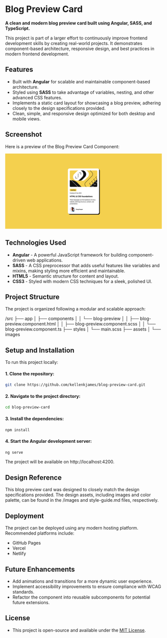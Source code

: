 # Blog Preview Card

**A clean and modern blog preview card built using Angular, SASS, and TypeScript.**

This project is part of a larger effort to continuously improve frontend development skills by creating real-world projects. It demonstrates component-based architecture, responsive design, and best practices in modern frontend development.

## Features

- Built with **Angular** for scalable and maintainable component-based architecture.
- Styled using **SASS** to take advantage of variables, nesting, and other advanced CSS features.
- Implements a static card layout for showcasing a blog preview, adhering closely to the design specifications provided.
- Clean, simple, and responsive design optimized for both desktop and mobile views.

## Screenshot

Here is a preview of the Blog Preview Card Component:

![Blog Preview Card Screenshot](./blog-preview-card/src/assets/images/live_screenshot.png)

## Technologies Used

- **Angular** - A powerful JavaScript framework for building component-driven web applications.
- **SASS** - A CSS preprocessor that adds useful features like variables and mixins, making styling more efficient and maintainable.
- **HTML5** - Semantic structure for content and layout.
- **CSS3** - Styled with modern CSS techniques for a sleek, polished UI.

## Project Structure

The project is organized following a modular and scalable approach:

/src ├── app │ ├── components │ │ └── blog-preview │ │ ├── blog-preview.component.html │ │ ├── blog-preview.component.scss │ │ └── blog-preview.component.ts ├── styles │ └── main.scss ├── assets │ └── images

## Setup and Installation

To run this project locally:

#### 1. Clone the repository:
```bash
git clone https://github.com/kellenkjames/blog-preview-card.git
```

#### 2. Navigate to the project directory:
```bash
cd blog-preview-card
```

#### 3. Install the dependencies:
```bash
npm install
```

#### 4. Start the Angular development server:
```bash
ng serve
```

The project will be available on http://localhost:4200.

## Design Reference
This blog preview card was designed to closely match the design specifications provided. The design assets, including images and color palette, can be found in the /images and style-guide.md files, respectively.

## Deployment
The project can be deployed using any modern hosting platform. Recommended platforms include:
- GitHub Pages
- Vercel
- Netlify

## Future Enhancements
- Add animations and transitions for a more dynamic user experience.
- Implement accessibility improvements to ensure compliance with WCAG standards.
- Refactor the component into reusable subcomponents for potential future extensions.

## License
- This project is open-source and available under the [MIT License](LICENSE).
